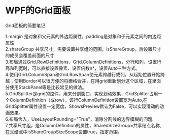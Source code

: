 # WPF的Grid面板
Grid面板的简要笔记

1.margin 是对象和父元素的外边距属性，padding是对象和子元素之间的内边距属性  
2.shareGroup 共享尺寸，需要设置共享组的范围，isShareGroup，后设置尺寸的成员会覆盖前面的尺寸  
3.布局通过Grid.RowDefinitions，Grid.ColumnDefinitions，分行和列，设置行高和列宽时，可以直接设置像素、设置倍数n*，设置Auto三种方式。  
4.使用Grid.ColumnSpan和Grid.RowSpan使元素跨越行或列，从起始位置开始跨越；使用Border可以很方便的将栅格合并，在用grid重新划分这个区域，在里面分使用StackPanel等是比较常见的做法。  
5.GridSplitter是grid的控件，用来分割窗口，实现划动效果，GridSplitter占用一个ColumnDefinition（或row），该行ColumnDefinition设置宽为Auto,在GridSplitter属性设置一定宽度，ShowsPreview默认为False，可以实现滑动的动画效果。  
6.布局舍入，UseLayoutRounding="True"，消除分割线的边界模糊的问题.  
7.共享尺寸组，是ColumnDefinition的属性，SharedSizeGroup=共享结点名称,在父结点中isShareGroupSizeScope设置true，指定范围。


